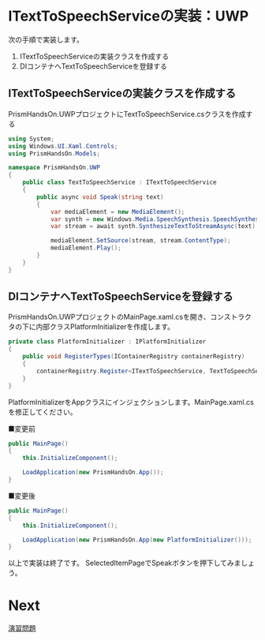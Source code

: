 # ITextToSpeechServiceの実装：UWP  

次の手順で実装します。

1. ITextToSpeechServiceの実装クラスを作成する  
2. DIコンテナへTextToSpeechServiceを登録する  

## ITextToSpeechServiceの実装クラスを作成する  

PrismHandsOn.UWPプロジェクトにTextToSpeechService.csクラスを作成する  

```cs
using System;
using Windows.UI.Xaml.Controls;
using PrismHandsOn.Models;

namespace PrismHandsOn.UWP
{
    public class TextToSpeechService : ITextToSpeechService
    {
        public async void Speak(string text)
        {
            var mediaElement = new MediaElement();
            var synth = new Windows.Media.SpeechSynthesis.SpeechSynthesizer();
            var stream = await synth.SynthesizeTextToStreamAsync(text);

            mediaElement.SetSource(stream, stream.ContentType);
            mediaElement.Play();
        }
    }
}
```

## DIコンテナへTextToSpeechServiceを登録する  

PrismHandsOn.UWPプロジェクトのMainPage.xaml.csを開き、コンストラクタの下に内部クラスPlatformInitializerを作成します。  

```cs
private class PlatformInitializer : IPlatformInitializer
{
    public void RegisterTypes(IContainerRegistry containerRegistry)
    {
        containerRegistry.Register<ITextToSpeechService, TextToSpeechService>();
    }
}
```

PlatformInitializerをAppクラスにインジェクションします。MainPage.xaml.csを修正してください。  

■変更前  
```cs
public MainPage()
{
    this.InitializeComponent();

    LoadApplication(new PrismHandsOn.App());
}
```

■変更後
```cs
public MainPage()
{
    this.InitializeComponent();

    LoadApplication(new PrismHandsOn.App(new PlatformInitializer()));
}
```

以上で実装は終了です。
SelectedItemPageでSpeakボタンを押下してみましょう。

# Next

[演習問題](90.演習問題.md)